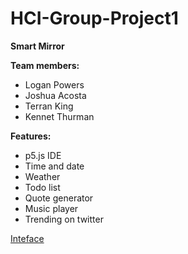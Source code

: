 # HCI-Group-Project1

**Smart Mirror**

**Team members:**
- Logan Powers
- Joshua Acosta
- Terran King
- Kennet Thurman


**Features:**
- p5.js IDE
- Time and date
- Weather
- Todo list
- Quote generator
- Music player
- Trending on twitter

[Inteface](https://github.com/kennet22/HCI-Group-Project1/blob/master/interfaceV1.jpg?raw=true)
